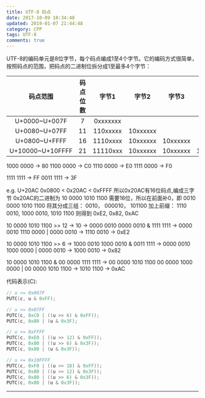 ```yaml
---
title: UTF-8 码点
date: 2017-10-09 10:34:48
updated: 2019-01-07 21:44:48
category: CPP
tags: UTF-8
comments: true
---
```


UTF-8的编码单元是8位字节，每个码点编成1至4个字节。它的编码方式很简单，按照码点的范围，把码点的二进制位拆分成1至最多4个字节：
<!--more-->

 | 码点范围    | 码点位数    |  字节1  |字节2|字节3|字节4|
 |:-----------:|:--:         |:--:     |:--: |:--: |:--: |
 |U+0000~U+007F|7            |0xxxxxxx |     |     |     |
 |U+0080~U+07FF|11           |110xxxxx |10xxxxxx|    |    |
 |U+0800~U+FFFF|16           |1110xxxx |10xxxxxx|10xxxxxx| |
 |U+10000~U+10FFFF| 21       |11110xxx |10xxxxxx|10xxxxxx|10xxxxxx|
 
 1000 0000 -> 80
 1100 0000 -> C0
 1110 0000 -> E0
 1111 0000 -> F0
 
 1111 1111 -> FF
 0011 1111 -> 3F
 
 e.g. U+20AC 0x0800 < 0x20AC < 0xFFFF
 所以0x20AC有16位码点,编成三字节
 0x20AC的二进制为 10 0000 1010 1100 需要16位，所以在前面补0，即
 0010 0000 1010 1100
 将其分成三组：
 0010， 000010， 101100
 加上前缀：
 1110 0010, 1000 0010, 1010 1100
 则得到 0xE2, 0x82, 0xAC
 
 10 0000 1010 1100 >> 12 -> 10 -> 0000 0010
 0000 0010 & 1111 1111 -> 0000 0010
 1110 0000 | 0000 0010 -> 1110 0010 -> 0xE2
 
 10 0000 1010 1100 >> 6 -> 1000 0010
 1000 0010 & 0011 1111 -> 0000 0010
 1000 0000 | 0000 0010 -> 1000 0010 -> 0x82
 
 10 0000 1010 1100 & 00 0000 1111 1111 -> 00 0000 1010 1100
 00 0000 1000 0000 | 00 0000 1010 1100 -> 1010 1100 -> 0xAC

 代码表示(C):

``` c
// u <= 0x007F
PUTC(c, u & 0xFF);

// u <= 0x07FF
PUTC(c, 0xC0 | ((u >> 6) & 0xFF));
PUTC(c, 0x80 | (u & 0x3F);

// u <= 0xFFFF
PUTC(c, 0xE0 | ((u >> 12) & 0xFF));
PUTC(c, 0x80 | ((u >> 6) & 0x3F));
PUTC(c, 0x80 | (u & 0x3F));

// u <= 0x10FFFF
PUTC(c, 0xF0 | ((u >> 18) & 0xFF));
PUTC(c, 0x80 | ((u >> 12) & 0x3F));
PUTC(c, 0x80 | ((u >> 6) & 0x3F));
PUTC(c, 0x80 | (u & 0x3F));
```

---